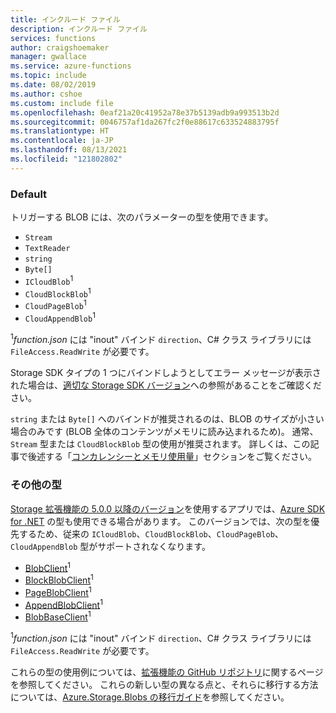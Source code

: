 ```yaml
---
title: インクルード ファイル
description: インクルード ファイル
services: functions
author: craigshoemaker
manager: gwallace
ms.service: azure-functions
ms.topic: include
ms.date: 08/02/2019
ms.author: cshoe
ms.custom: include file
ms.openlocfilehash: 0eaf21a20c41952a78e37b5139adb9a993513b2d
ms.sourcegitcommit: 0046757af1da267fc2f0e88617c633524883795f
ms.translationtype: HT
ms.contentlocale: ja-JP
ms.lasthandoff: 08/13/2021
ms.locfileid: "121802802"
---
```

### <a name="default"></a>Default

トリガーする BLOB には、次のパラメーターの型を使用できます。

* `Stream`
* `TextReader`
* `string`
* `Byte[]`
* `ICloudBlob`<sup>1</sup>
* `CloudBlockBlob`<sup>1</sup>
* `CloudPageBlob`<sup>1</sup>
* `CloudAppendBlob`<sup>1</sup>

<sup>1</sup>*function.json* には "inout" バインド `direction`、C# クラス ライブラリには `FileAccess.ReadWrite` が必要です。

Storage SDK タイプの 1 つにバインドしようとしてエラー メッセージが表示された場合は、[適切な Storage SDK バージョン](../articles/azure-functions/functions-bindings-storage-blob.md#azure-storage-sdk-version-in-functions-1x)への参照があることをご確認ください。

`string` または `Byte[]` へのバインドが推奨されるのは、BLOB のサイズが小さい場合のみです (BLOB 全体のコンテンツがメモリに読み込まれるため)。 通常、`Stream` 型または `CloudBlockBlob` 型の使用が推奨されます。 詳しくは、この記事で後述する「[コンカレンシーとメモリ使用量](../articles/azure-functions/functions-bindings-storage-blob-trigger.md#concurrency-and-memory-usage)」セクションをご覧ください。

### <a name="additional-types"></a>その他の型

[Storage 拡張機能の 5.0.0 以降のバージョン](../articles/azure-functions/functions-bindings-storage-blob.md#storage-extension-5x-and-higher)を使用するアプリでは、[Azure SDK for .NET](/dotnet/api/overview/azure/storage.blobs-readme) の型も使用できる場合があります。 このバージョンでは、次の型を優先するため、従来の `ICloudBlob`、`CloudBlockBlob`、`CloudPageBlob`、`CloudAppendBlob` 型がサポートされなくなります。

- [BlobClient](/dotnet/api/azure.storage.blobs.blobclient)<sup>1</sup>
- [BlockBlobClient](/dotnet/api/azure.storage.blobs.specialized.blockblobclient)<sup>1</sup>
- [PageBlobClient](/dotnet/api/azure.storage.blobs.specialized.pageblobclient)<sup>1</sup>
- [AppendBlobClient](/dotnet/api/azure.storage.blobs.specialized.appendblobclient)<sup>1</sup>
- [BlobBaseClient](/dotnet/api/azure.storage.blobs.specialized.blobbaseclient)<sup>1</sup>

<sup>1</sup>*function.json* には "inout" バインド `direction`、C# クラス ライブラリには `FileAccess.ReadWrite` が必要です。

これらの型の使用例については、[拡張機能の GitHub リポジトリ](https://github.com/Azure/azure-sdk-for-net/tree/master/sdk/storage/Microsoft.Azure.WebJobs.Extensions.Storage.Blobs#examples)に関するページを参照してください。 これらの新しい型の異なる点と、それらに移行する方法については、[Azure.Storage.Blobs の移行ガイド](https://github.com/Azure/azure-sdk-for-net/blob/main/sdk/storage/Azure.Storage.Blobs/AzureStorageNetMigrationV12.md)を参照してください。
